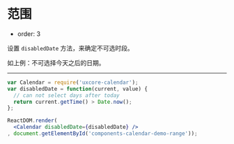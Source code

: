 # 范围

- order: 3

设置 `disabledDate` 方法，来确定不可选时段。

如上例：不可选择今天之后的日期。

---

````jsx
var Calendar = require('uxcore-calendar');
var disabledDate = function(current, value) {
  // can not select days after today
  return current.getTime() > Date.now();
};

ReactDOM.render(
  <Calendar disabledDate={disabledDate} />
, document.getElementById('components-calendar-demo-range'));
````
